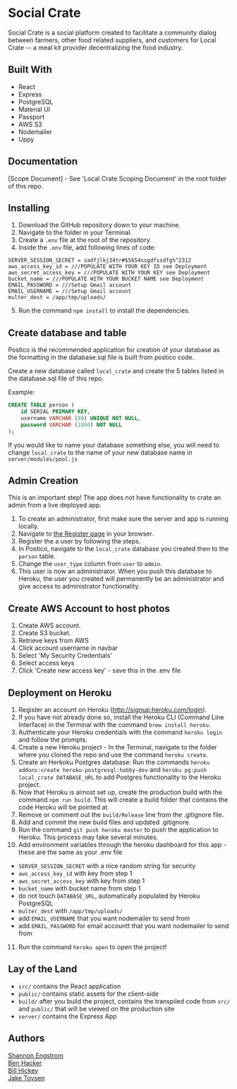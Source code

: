 # Social Crate
Social Crate is a social platform created to facilitate a community dialog between farmers, other food related suppliers, and customers for Local Crate -- a meal kit provider decentralizing the food industry.


## Built With
* React
* Express
* PostgreSQL
* Material UI
* Passport
* AWS S3
* Nodemailer
* Uppy


## Documentation
[Scope Document] - See 'Local Crate Scoping Document' in the root folder of this repo.


## Installing
1. Download the GitHub repository down to your machine.
2. Navigate to the folder in your Terminal.
3. Create a `.env` file at the root of the repository.
4. Inside the `.env` file, add following lines of code:
```
SERVER_SESSION_SECRET = sadfjlkj34tr#$5654ssgdfssdfg%^2312
aws_access_key_id = ///POPULATE WITH YOUR KEY ID see Deployment
aws_secret_access_key = ///POPULATE WITH YOUR KEY see Deployment
bucket_name = ///POPULATE WITH YOUR BUCKET NAME see Deployment
EMAIL_PASSWORD = ///Setup Gmail account
EMAIL_USERNAME = ///Setup Gmail account
multer_dest = /app/tmp/uploads/
```
5. Run the command `npm install` to install the dependencies.


## Create database and table
Postico is the recommended application for creation of your database as the formatting in the database.sql file is built from postico code.

Create a new database called `local_crate` and create the 5 tables listed in the database.sql file of this repo.

Example:
```SQL
CREATE TABLE person (
    id SERIAL PRIMARY KEY,
    username VARCHAR (80) UNIQUE NOT NULL,
    password VARCHAR (1000) NOT NULL
);
```

If you would like to name your database something else, you will need to change `local_crate` to the name of your new database name in `server/modules/pool.js`


## Admin Creation
This is an important step!  The app does not have functionality to crate an admin from a live deployed app.
1. To create an administrator, first make sure the server and app is running locally.
2. Navigate to [the Register page](http://localhost:3000/#/register) in your browser.
3. Register the a user by following the steps.
4. In Postico, navigate to the `local_crate` database you created then to the `person` table.
5. Change the `user_type` column from `user` to `admin`.
6. This user is now an administrator.   When you push this database to Heroku, the user you created will permanently be an administrator and give access to administrator functionality.


## Create AWS Account to host photos
1. Create AWS account.
2. Create S3 bucket.
3. Retrieve keys from AWS
4. Click account username in navbar
5. Select 'My Security Credentials'
6. Select access keys
7. Click 'Create new access key' - save this in the .env file


## Deployment on Heroku
1. Register an account on Heroku (http://signup.heroku.com/login).
2. If you have not already done so, install the Heroku CLI (Command Line Interface) in the Terminal with the command `brew install heroku`.
3. Authenticate your Heroku credentials with the command `heroku login` and follow the prompts.
4. Create a new Heroku project - In the Terminal, navigate to the folder where you cloned the repo and use the command `heroku create`.
5. Create an Herkoku Postgres database: Run the commands `heroku addons:create heroku-postgresql:hobby-dev` and `heroku pg:push local_crate DATABASE_URL` to add Postgres functionality to the Heroku project.
6. Now that Heroku is almost set up, create the production build with the command `npm run build`.  This will create a build folder that contains the code Heroku will be pointed at.
7. Remove or comment out the `build/Release` line from the .gitignore file.
8. Add and commit the new build files and updated .gitignore.
9. Run the command `git push heroku master` to push the application to Heroku.  This process may take several minutes.
10. Add environment variables through the heroku dashboard for this app - these are the same as your .env file
* `SERVER_SESSION_SECRET` with a nice random string for security
* `aws_access_key_id` with key from step 1
* `aws_secret_access_key` with key from step 1
* `bucket_name` with bucket name from step 1
* do not touch `DATABASE_URL`, automatically populated by Heroku PostgreSQL
* `multer_dest` with `/app/tmp/uploads/`
* add `EMAIL_USERNAME` that you want nodemailer to send from
* add `EMAIL_PASSWORD` for email accountt that you want nodemailer to send from
11. Run the command `heroku open` to open the project!


## Lay of the Land
* `src/` contains the React application
* `public/` contains static assets for the client-side
* `build/` after you build the project, contains the transpiled code from `src/` and `public/` that will be viewed on the production site
* `server/` contains the Express App


## Authors
[Shannon Engstrom](https://github.com/Shannonengstrom) \
[Ben Hacker](https://github.com/BenHacker1995) \
[Bill Hickey](https://github.com/bhickey77) \
[Jake Tovsen](https://github.com/JacobTovsen)

